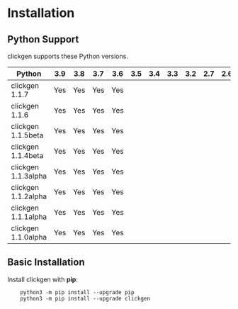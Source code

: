 # Installation

## Python Support

clickgen supports these Python versions.

| **Python**          | **3.9** | **3.8** | **3.7** | **3.6** | **3.5** | **3.4** | **3.3** | **3.2** | **2.7** | **2.6** | **2.5** | **2.4** |
| ------------------- | ------- | ------- | ------- | ------- | ------- | ------- | ------- | ------- | ------- | ------- | ------- | ------- |
| clickgen 1.1.7      | Yes     | Yes     | Yes     | Yes     |         |         |         |         |         |         |         |         |
| clickgen 1.1.6      | Yes     | Yes     | Yes     | Yes     |         |         |         |         |         |         |         |         |
| clickgen 1.1.5beta  | Yes     | Yes     | Yes     | Yes     |         |         |         |         |         |         |         |         |
| clickgen 1.1.4beta  | Yes     | Yes     | Yes     | Yes     |         |         |         |         |         |         |         |         |
| clickgen 1.1.3alpha | Yes     | Yes     | Yes     | Yes     |         |         |         |         |         |         |         |         |
| clickgen 1.1.2alpha | Yes     | Yes     | Yes     | Yes     |         |         |         |         |         |         |         |         |
| clickgen 1.1.1alpha | Yes     | Yes     | Yes     | Yes     |         |         |         |         |         |         |         |         |
| clickgen 1.1.0alpha | Yes     | Yes     | Yes     | Yes     |         |         |         |         |         |         |         |         |

## Basic Installation

Install clickgen with **pip**:

```command
    python3 -m pip install --upgrade pip
    python3 -m pip install --upgrade clickgen
```
